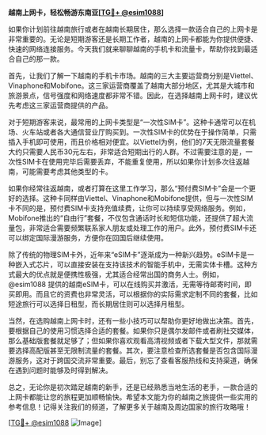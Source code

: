 **越南上网卡，轻松畅游东南亚[[TG💪+ @esim1088](https://t.me/s/esim1088)]**

如果你计划前往越南旅行或者在越南长期居住，那么选择一款适合自己的上网卡是非常重要的。无论是短期游客还是长期工作者，越南的上网卡都能为你提供便捷、快速的网络连接服务。今天我们就来聊聊越南的手机卡和流量卡，帮助你找到最适合自己的那一款。

首先，让我们了解一下越南的手机卡市场。越南的三大主要运营商分别是Viettel、Vinaphone和Mobifone。这三家运营商覆盖了越南大部分地区，尤其是大城市和旅游景点，信号强度和网络速度都非常不错。因此，在选择越南上网卡时，建议优先考虑这三家运营商提供的产品。

对于短期游客来说，最常用的上网卡类型是“一次性SIM卡”。这种卡通常可以在机场、火车站或者各大通信营业厅购买到。一次性SIM卡的优势在于操作简单，只需插入手机即可使用，而且价格相对便宜。以Viettel为例，他们的7天无限流量套餐大约只需要人民币30元左右，非常适合短期出行的人群。不过需要注意的是，一次性SIM卡在使用完毕后需要丢弃，不能重复使用，所以如果你计划多次往返越南，可能需要考虑其他类型的卡。

如果你经常往返越南，或者打算在这里工作学习，那么“预付费SIM卡”会是一个更好的选择。这种卡同样由Viettel、Vinaphone和Mobifone提供，但与一次性SIM卡不同的是，预付费SIM卡支持充值续费，让你可以持续享受网络服务。例如，Mobifone推出的“自由行”套餐，不仅包含通话时长和短信功能，还提供了超大流量包，非常适合需要频繁联系家人朋友或处理工作的用户。此外，预付费SIM卡还可以绑定国际漫游服务，方便你在回国后继续使用。

除了传统的物理SIM卡外，近年来“eSIM卡”逐渐成为一种新兴趋势。eSIM卡是一种嵌入式芯片，可以直接安装在支持该技术的智能手机中，无需实体卡槽。这种方式最大的优点就是便携性极强，尤其适合经常出国的商务人士。例如，@esim1088 提供的越南eSIM卡，可以在线购买并激活，无需等待邮寄时间，即买即用。而且它的资费也非常灵活，可以根据你的实际需求定制不同的套餐，比如短途旅行可以选择日租型，而长期居住则可以选择月租型。

当然，在选购越南上网卡时，还有一些小技巧可以帮助你更好地做出决策。首先，要根据自己的使用习惯选择合适的套餐。如果你只是偶尔发邮件或者刷社交媒体，那么基础版套餐就足够了；但如果你喜欢观看高清视频或者下载大型文件，那就需要选择高配版甚至无限制流量的套餐。其次，要注意检查所选套餐是否包含国际漫游服务，这对于跨国交流非常重要。最后，别忘了查看客服热线和支持渠道，确保在遇到问题时能够及时得到解决。

总之，无论你是初次踏足越南的新手，还是已经熟悉当地生活的老手，一款合适的上网卡都能让您的旅程更加顺畅愉快。希望本文能为你的越南之旅提供一些实用的参考信息！记得关注我们的频道，了解更多关于越南及周边国家的旅行攻略哦！

[[TG💪+ @esim1088](https://t.me/s/esim1088) ![Image](https://i.postimg.cc/4NQfJmqS/Snipaste-2025-05-13-00-14-12.png)]